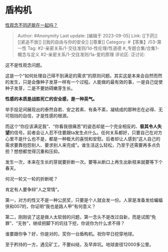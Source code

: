 # 盾构机
[性观念不同还能在一起吗？](https://www.zhihu.com/question/24015378/answer/2554702542)

> Author: #Anonymity
> Last update: [编辑于 2023-09-05]
> Link: [[下药]] [[紧追不放]] [[我的自由与你的安全]] [[尊重]]
> Category: #【答集】/03-第一性
> Tag: #2-亲密关系/1-交往准则/1d-性伦理/性道德  #_专题合集/合集1-概念与定义 #2-亲密关系/1-交往准则/1a-爱的原理
> 评论区:
> 泛讨论:

这不是性观念问题。

这是一个“如何处理自己得不到满足的需求”的原则问题。其实这是本来会自然而然的发生，只是会像种子发芽一样有一个过程。人能做的最有效的事，一是自己促使种子发芽，二是不要妨碍嫩芽生长。

**性感的本质是战胜死亡的安全感，是一种英气。**

举手投足间展现出的泰然自若、安之若素、有条不紊，凝结成的那种志在必得、无可阻挡的自信，才是性感的根源。

而这个“你应该满足我”、“你看我很痛苦”的姿态却是一个完全相反的、**极其令人失望**的信号。前者会让人忍不住要跟ta发生点什么。任何关系都好，只要自己在对方心里不是什么也不是，都是一种极大的喜悦和安慰。后者却让人感到“这人自己的需求要靠抱怨别人、要求别人来完成”。谁生活这么轻松，乃至于还需要再多点负担？想想都觉得沉重和压抑。

发生一次，本来在生长的芽就要折断一次。要等从断口上再生出新枝来就要等下个春天。

何况一轮又一轮的折断呢？

肯定有人要争辩“人之常情”。

第一，对方的性又不是一种公民奖，只要是个人就会发一份。人家是准备发给蝙蝠侠和007的，你证明“我也是路人甲”有何意义？

第二，刚刚说了这是做人太软弱的问题，第一念头不是改过自新，而是试图“免罪”、“无咎”，继续把脚下的坑往下挖，你说你为什么求不得？

谁要跟你争？好，你是对的，奖你一台盾构机。祝你早日挖穿地球。

至于矜持的一方，遇见矿工，不要纠结，及早弃坑。地球直径12000多公里。
